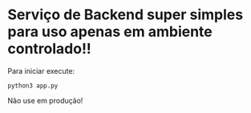 # Serviço de Backend super simples para uso apenas em ambiente controlado!!

Para iniciar execute:

```
python3 app.py
```

Não use em produção!
